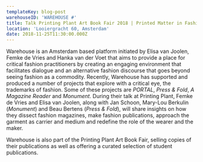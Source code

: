 ```yaml
---
templateKey: blog-post
warehouseID: 'WAREHOUSE #'
title: Talk Printing Plant Art Book Fair 2018 | Printed Matter in Fashion
location: 'Looiergracht 60, Amsterdam'
date: 2018-11-25T11:30:00.000Z
---
```

Warehouse is an Amsterdam based platform initiated by Elisa van Joolen, Femke de Vries and Hanka van der Voet that aims to provide a place for critical fashion practitioners by creating an engaging environment that facilitates dialogue and an alternative fashion discourse that goes beyond seeing fashion as a commodity. Recently, Warehouse has supported and produced a number of projects that explore with a critical eye, the trademarks of fashion. Some of these projects are _PORTAL_, _Press & Fold_, _A Magazine Reader_ and _Monument_. During their talk at Printing Plant, Femke de Vries and Elisa van Joolen, along with Jan Schoon, Mary-Lou Berkulin (_Monument_) and Beau Bertens (_Press & Fold_), will share insights on how they dissect fashion magazines, make fashion publications, approach the garment as carrier and medium and redefine the role of the wearer and the maker.

Warehouse is also part of the Printing Plant Art Book Fair, selling copies of their publications as well as offering a curated selection of student publications.

